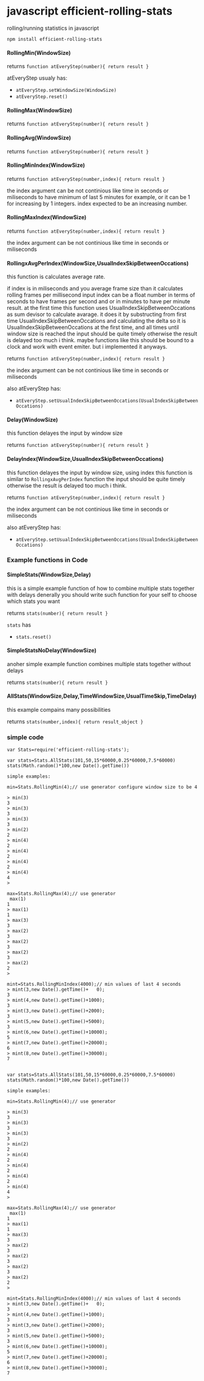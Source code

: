 javascript efficient-rolling-stats
===================================

rolling/running statistics in javascript

    npm install efficient-rolling-stats 

#### RollingMin(WindowSize)

 returns ```function atEveryStep(number){ return result }```
 
 atEveryStep usualy has:
 
 * ```atEveryStep.setWindowSize(WindowSize)```
 * ```atEveryStep.reset()```
 

#### RollingMax(WindowSize)

 returns ```function atEveryStep(number){ return result }```
 
#### RollingAvg(WindowSize)

 returns ```function atEveryStep(number){ return result }```
 
#### RollingMinIndex(WindowSize)

 returns ```function atEveryStep(number,index){ return result }```
 
 the index argument can be not continious like time in seconds or miliseconds
 to have minimum of last 5 minutes for example,
 or it can be 1 for increasing by 1 integers.
 index expected to be an increasing number.

#### RollingMaxIndex(WindowSize)

 returns ```function atEveryStep(number,index){ return result }```
 
 the index argument can be not continious like time in seconds or miliseconds

#### RollingxAvgPerIndex(WindowSize,UsualIndexSkipBetweenOccations)

 this function is calculates average rate.
 
 if index is in miliseconds and you average frame size than it calculates rolling frames per millisecond
 input index can be a float number in terms of seconds to have frames per second
 and or in minutes to have per minute result.
 at the first time this function uses UsualIndexSkipBetweenOccations as sum devisor to calculate avarage.
 it does it by substructing from first time UsualIndexSkipBetweenOccations and calculating the delta
 so it is UsualIndexSkipBetweenOccations at the first time, and all times until window size is reached
 the input should be quite timely otherwise the result is delayed too much i think. 
 maybe functions like this should be bound to a clock and work with event emiter. but i implemented it anyways.
 
 returns ```function atEveryStep(number,index){ return result }```
 
 the index argument can be not continious like time in seconds or miliseconds
 
 also atEveryStep has:
 
 * ```atEveryStep.setUsualIndexSkipBetweenOccations(UsualIndexSkipBetweenOccations)```

#### Delay(WindowSize)

 this function delayes the input by window size

 returns ```function atEveryStep(number){ return result }```
 
#### DelayIndex(WindowSize,UsualIndexSkipBetweenOccations)

 this function delayes the input by window size, using index
 this function is similar to ```RollingxAvgPerIndex``` function
 the input should be quite timely otherwise the result is delayed too much i think.
 
 returns ```function atEveryStep(number,index){ return result }```
 
 the index argument can be not continious like time in seconds or miliseconds
 
 also atEveryStep has:
 
 * ```atEveryStep.setUsualIndexSkipBetweenOccations(UsualIndexSkipBetweenOccations)```

### Example functions in Code

#### SimpleStats(WindowSize,Delay)

  this is a simple example function of how to combine multiple stats together with delays
  denerally you should write such function for your self to choose which stats you want

 returns ```stats(number){ return result }```
 
 ```stats``` has 
  * ```stats.reset()```
  
#### SimpleStatsNoDelay(WindowSize)

  anoher simple example function combines multiple stats together without delays

 returns ```stats(number){ return result }```
 
#### AllStats(WindowSize,Delay,TimeWindowSize,UsualTimeSkip,TimeDelay)

  this example compains many possibilities

 returns ```stats(number,index){ return result_object }```
 
### simple code

    var Stats=require('efficient-rolling-stats');
	
    var stats=Stats.AllStats(101,50,15*60000,0.25*60000,7.5*60000)
    stats(Math.random()*100,new Date().getTime())

    simple examples:
     
    min=Stats.RollingMin(4);// use generator configure window size to be 4

    > min(3)
    3
    > min(3)
    3
    > min(3)
    3
    > min(2)
    2
    > min(4)
    2
    > min(4)
    2
    > min(4)
    2
    > min(4)
    4
    >
     
    max=Stats.RollingMax(4);// use generator
     max(1)
    1
    > max(1)
    1
    > max(3)
    3
    > max(2)
    3
    > max(2)
    3
    > max(2)
    3
    > max(2)
    2
    >
     
    mint=Stats.RollingMinIndex(4000);// min values of last 4 seconds
    > mint(3,new Date().getTime()+   0);
    3
    > mint(4,new Date().getTime()+1000);
    3
    > mint(3,new Date().getTime()+2000);
    3
    > mint(5,new Date().getTime()+5000);
    3
    > mint(6,new Date().getTime()+10000);
    5
    > mint(7,new Date().getTime()+20000);
    6
    > mint(8,new Date().getTime()+30000);
    7
     
     
    var stats=Stats.AllStats(101,50,15*60000,0.25*60000,7.5*60000)
    stats(Math.random()*100,new Date().getTime())

    simple examples:
     
    min=Stats.RollingMin(4);// use generator
     
    > min(3)
    3
    > min(3)
    3
    > min(3)
    3
    > min(2)
    2
    > min(4)
    2
    > min(4)
    2
    > min(4)
    2
    > min(4)
    4
    >
     
    max=Stats.RollingMax(4);// use generator
     max(1)
    1
    > max(1)
    1
    > max(3)
    3
    > max(2)
    3
    > max(2)
    3
    > max(2)
    3
    > max(2)
    2
    >
     
    mint=Stats.RollingMinIndex(4000);// min values of last 4 seconds
    > mint(3,new Date().getTime()+   0);
    3
    > mint(4,new Date().getTime()+1000);
    3
    > mint(3,new Date().getTime()+2000);
    3
    > mint(5,new Date().getTime()+5000);
    3
    > mint(6,new Date().getTime()+10000);
    5
    > mint(7,new Date().getTime()+20000);
    6
    > mint(8,new Date().getTime()+30000);
    7
 